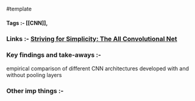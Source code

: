 
#template 

#### Tags :- [[CNN]],

### Links :- [Striving for Simplicity: The All Convolutional Net](https://arxiv.org/abs/1412.6806)

### Key findings and take-aways :-
empirical comparison of different CNN architectures developed with and
without pooling layers

### Other imp things :- 

